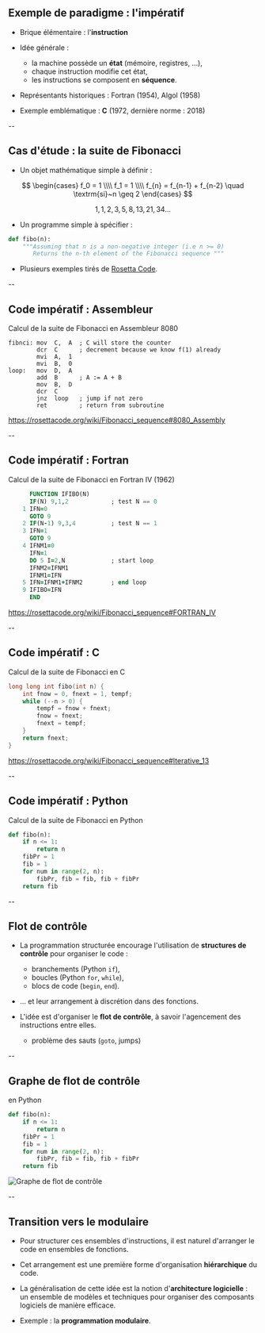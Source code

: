 ## Exemple de paradigme : l'impératif

* Brique élémentaire : l'**instruction**

* Idée générale :
  - la machine possède un **état** (mémoire, registres, &hellip;),
  - chaque instruction modifie cet état,
  - les instructions se composent en **séquence**.

* Représentants historiques : Fortran (1954), Algol (1958)

* Exemple emblématique : **C** (1972, dernière norme : 2018)

--

## Cas d'étude : la suite de Fibonacci

- Un objet mathématique simple à définir&nbsp;:

$$
\begin{cases}
f_0 = 1 \\\\
f_1 = 1 \\\\
f_{n} = f_{n-1} + f_{n-2} \quad \textrm{si}~n \geq 2
\end{cases}
$$

$$ 1, 1, 2, 3, 5, 8, 13, 21, 34 \ldots $$

- Un programme simple à spécifier&nbsp;:

```python
def fibo(n):
	"""Assuming that n is a non-negative integer (i.e n >= 0)
	   Returns the n-th element of the Fibonacci sequence """
```
<!-- .element: style="padding:10px; background-color: #3f3f3f; font-size: 24px" -->

- Plusieurs exemples tirés de [Rosetta Code](http://rosettacode.org).


--

## Code impératif : Assembleur

Calcul de la suite de Fibonacci en Assembleur 8080 <!-- .element: class="title" -->

```x86asm
fibnci: mov  C,  A  ; C will store the counter
        dcr  C      ; decrement because we know f(1) already
        mvi  A,  1
        mvi  B,  0
loop:   mov  D,  A
        add  B      ; A := A + B
        mov  B,  D
        dcr  C
        jnz  loop   ; jump if not zero
        ret         ; return from subroutine
```
<!-- .element: style="font-size: 24px" -->

https://rosettacode.org/wiki/Fibonacci_sequence#8080_Assembly <!-- .element: class="small" -->

--

## Code impératif : Fortran

Calcul de la suite de Fibonacci en Fortran IV (1962)<!-- .element: class="title" -->

```fortran
      FUNCTION IFIBO(N)
      IF(N) 9,1,2            ; test N == 0
    1 IFN=0
      GOTO 9
    2 IF(N-1) 9,3,4          ; test N == 1
    3 IFN=1
      GOTO 9
    4 IFNM1=0
      IFN=1
      DO 5 I=2,N             ; start loop
      IFNM2=IFNM1
      IFNM1=IFN
    5 IFN=IFNM1+IFNM2        ; end loop
    9 IFIBO=IFN
      END
```
<!-- .element: style="font-size: 20px" -->

https://rosettacode.org/wiki/Fibonacci_sequence#FORTRAN_IV <!-- .element: class="small" -->

--

## Code impératif : C

Calcul de la suite de Fibonacci en C <!-- .element: class="title" -->

```c
long long int fibo(int n) {
	int fnow = 0, fnext = 1, tempf;
	while (--n > 0) {
		tempf = fnow + fnext;
		fnow = fnext;
		fnext = tempf;
	}
	return fnext;
}
```
<!-- .element: style="font-size: 24px" -->

https://rosettacode.org/wiki/Fibonacci_sequence#Iterative_13 <!-- .element: class="small" -->

--

## Code impératif : Python

<div>

Calcul de la suite de Fibonacci en Python <!-- .element: class="title" -->

```python
def fibo(n):
    if n <= 1:
        return n
    fibPr = 1
    fib = 1
    for num in range(2, n):
        fibPr, fib = fib, fib + fibPr
    return fib
```
<!-- .element: style="font-size: 24px" class: "large" -->

</div>

--
## Flot de contrôle

- La programmation structurée encourage l'utilisation de **structures
  de contrôle** pour organiser le code :

  * branchements (<span class="label">Python</span> `if`),
  * boucles (<span class="label">Python</span> `for`, `while`),
  * blocs de code (`begin`, `end`).

- &hellip; et leur arrangement à discrétion dans des fonctions.

- L'idée est d'organiser le **flot de contrôle**, à savoir
  l'agencement des instructions entre elles.

  * problème des sauts (`goto`, jumps)

--
## Graphe de flot de contrôle

<div class='half'>

en Python  <!-- .element: class="title" -->
```python
def fibo(n):
    if n <= 1:
        return n
    fibPr = 1
    fib = 1
    for num in range(2, n):
        fibPr, fib = fib, fib + fibPr
    return fib
```
</div>
<div class='half'>

![Graphe de flot de contrôle](prog/images/intro/cfg.png)

</div>

--
## Transition vers le modulaire

- Pour structurer ces ensembles d'instructions, il est naturel
  d'arranger le code en ensembles de fonctions.

- Cet arrangement est une première forme d'organisation
  **hiérarchique** du code.

- La généralisation de cette idée est la notion d'**architecture
  logicielle** : un ensemble de modèles et techniques pour organiser
  des composants logiciels de manière efficace.

- Exemple&nbsp;: la **programmation modulaire**.
